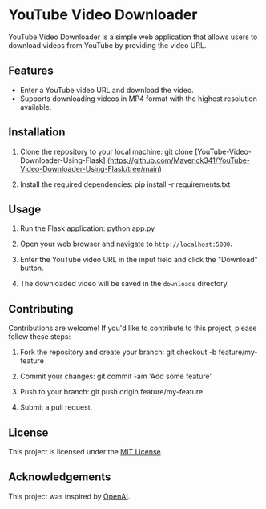 # YouTube Video Downloader

YouTube Video Downloader is a simple web application that allows users to download videos from YouTube by providing the video URL.

## Features

- Enter a YouTube video URL and download the video.
- Supports downloading videos in MP4 format with the highest resolution available.

## Installation

1. Clone the repository to your local machine:
git clone [YouTube-Video-Downloader-Using-Flask] (https://github.com/Maverick341/YouTube-Video-Downloader-Using-Flask/tree/main)

2. Install the required dependencies:
pip install -r requirements.txt

## Usage

1. Run the Flask application:
python app.py

2. Open your web browser and navigate to `http://localhost:5000`.

3. Enter the YouTube video URL in the input field and click the "Download" button.

4. The downloaded video will be saved in the `downloads` directory.

## Contributing

Contributions are welcome! If you'd like to contribute to this project, please follow these steps:

1. Fork the repository and create your branch:
git checkout -b feature/my-feature

2. Commit your changes:
git commit -am 'Add some feature'

3. Push to your branch:
git push origin feature/my-feature

4. Submit a pull request.

## License

This project is licensed under the [MIT License](LICENSE).

## Acknowledgements

This project was inspired by [OpenAI](https://openai.com/).
